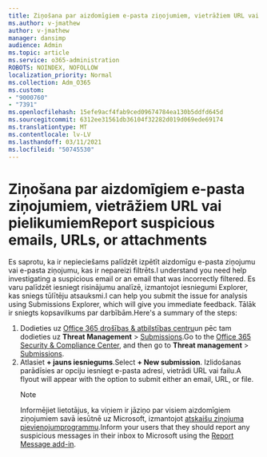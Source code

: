 ```yaml
---
title: Ziņošana par aizdomīgiem e-pasta ziņojumiem, vietrāžiem URL vai pielikumiem
ms.author: v-jmathew
author: v-jmathew
manager: dansimp
audience: Admin
ms.topic: article
ms.service: o365-administration
ROBOTS: NOINDEX, NOFOLLOW
localization_priority: Normal
ms.collection: Adm_O365
ms.custom:
- "9000760"
- "7391"
ms.openlocfilehash: 15efe9acf4fab9ced09674784ea130b5ddfd645d
ms.sourcegitcommit: 6312ee31561db36104f32282d019d069ede69174
ms.translationtype: MT
ms.contentlocale: lv-LV
ms.lasthandoff: 03/11/2021
ms.locfileid: "50745530"
---
```

# <a name="report-suspicious-emails-urls-or-attachments"></a><span data-ttu-id="247da-102">Ziņošana par aizdomīgiem e-pasta ziņojumiem, vietrāžiem URL vai pielikumiem</span><span class="sxs-lookup"><span data-stu-id="247da-102">Report suspicious emails, URLs, or attachments</span></span>

<span data-ttu-id="247da-103">Es saprotu, ka ir nepieciešams palīdzēt izpētīt aizdomīgu e-pasta ziņojumu vai e-pasta ziņojumu, kas ir nepareizi filtrēts.</span><span class="sxs-lookup"><span data-stu-id="247da-103">I understand you need help investigating a suspicious email or an email that was incorrectly filtered.</span></span> <span data-ttu-id="247da-104">Es varu palīdzēt iesniegt risinājumu analīzē, izmantojot iesniegumi Explorer, kas sniegs tūlītēju atsauksmi.</span><span class="sxs-lookup"><span data-stu-id="247da-104">I can help you submit the issue for analysis using Submissions Explorer, which will give you immediate feedback.</span></span> <span data-ttu-id="247da-105">Tālāk ir sniegts kopsavilkums par darbībām.</span><span class="sxs-lookup"><span data-stu-id="247da-105">Here's a summary of the steps:</span></span>

1. <span data-ttu-id="247da-106">Dodieties uz [Office 365 drošības & atbilstības centru](https://go.microsoft.com/fwlink/p/?linkid=2077143)un pēc tam dodieties uz **Threat Management**  >  [Submissions](https://go.microsoft.com/fwlink/?linkid=2101521).</span><span class="sxs-lookup"><span data-stu-id="247da-106">Go to the [Office 365 Security & Compliance Center](https://go.microsoft.com/fwlink/p/?linkid=2077143), and then go to **Threat management** > [Submissions](https://go.microsoft.com/fwlink/?linkid=2101521).</span></span>
2. <span data-ttu-id="247da-107">Atlasiet **+ jauns iesniegums**.</span><span class="sxs-lookup"><span data-stu-id="247da-107">Select **+ New submission**.</span></span> <span data-ttu-id="247da-108">Izlidošanas parādīsies ar opciju iesniegt e-pasta adresi, vietrādi URL vai failu.</span><span class="sxs-lookup"><span data-stu-id="247da-108">A flyout will appear with the option to submit either an email, URL, or file.</span></span>
    > [!NOTE]
    > <span data-ttu-id="247da-109">Informējiet lietotājus, ka viņiem ir jāziņo par visiem aizdomīgiem ziņojumiem savā iesūtnē uz Microsoft, izmantojot [atskaišu ziņojuma pievienojumprogrammu](https://go.microsoft.com/fwlink/?linkid=2092385).</span><span class="sxs-lookup"><span data-stu-id="247da-109">Inform your users that they should report any suspicious messages in their inbox to Microsoft using the [Report Message add-in](https://go.microsoft.com/fwlink/?linkid=2092385).</span></span>
